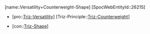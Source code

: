 ﻿---
type: TrizContradiction
aliases:
- Versatility+Counterweight-Shape
license: CC BY-SA 4.0
copyright: https://github.com/SpocWeb
IsDeleted: false
IsReadOnly: false
Confidential: public
tags: 
- Triz/Contradiction
---
[name::Versatility+Counterweight-Shape]
[SpocWebEntityId::26215]
+ [pro::[Triz-Versatility](tech/Triz/Parameter/Triz-Versatility.md)]
[Triz-Principle::[Triz-Counterweight](tech/Triz/Principle/Triz-Counterweight.md)]
- [con::[Triz-Shape](tech/Triz/Parameter/Triz-Shape.md)]


